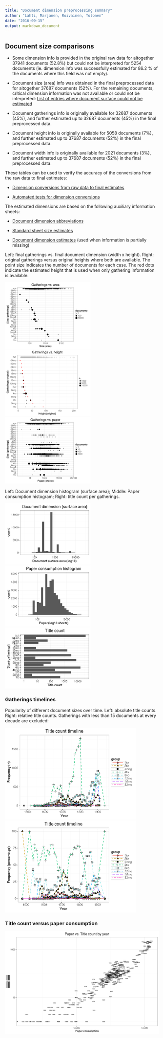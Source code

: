 ```yaml
---
title: "Document dimension preprocessing summary"
author: "Lahti, Marjanen, Roivainen, Tolonen"
date: "2016-09-15"
output: markdown_document
---
```




## Document size comparisons

  * Some dimension info is provided in the original raw data for altogether 37941 documents (52.8%) but could not be interpreted for 5254 documents (ie. dimension info was successfully estimated for 86.2 % of the documents where this field was not empty).

  * Document size (area) info was obtained in the final preprocessed data for altogether 37687 documents (52%). For the remaining documents, critical dimension information was not available or could not be interpreted: [List of entries where document surface could not be estimated](output.tables/physical_dimension_incomplete.csv)

  * Document gatherings info is originally available for 32687 documents (45%), and further estimated up to 32687 documents (45%) in the final preprocessed data.

  * Document height info is originally available for 5058 documents (7%), and further estimated up to 37687 documents (52%) in the final preprocessed data.

  * Document width info is originally available for 2021 documents (3%), and further estimated up to 37687 documents (52%) in the final preprocessed data.


These tables can be used to verify the accuracy of the conversions from the raw data to final estimates:

  * [Dimension conversions from raw data to final estimates](output.tables/conversions_physical_dimension.csv)

  * [Automated tests for dimension conversions](https://github.com/rOpenGov/bibliographica/blob/master/inst/extdata/tests_dimension_polish.csv)



The estimated dimensions are based on the following auxiliary information sheets:

  * [Document dimension abbreviations](https://github.com/rOpenGov/bibliographica/blob/master/inst/extdata/document_size_abbreviations.csv)

  * [Standard sheet size estimates](https://github.com/rOpenGov/bibliographica/blob/master/inst/extdata/sheetsizes.csv)

  * [Document dimension estimates](https://github.com/rOpenGov/bibliographica/blob/master/inst/extdata/documentdimensions.csv) (used when information is partially missing)


  
<!--[Discarded dimension info](output.tables/dimensions_discarded.csv)-->

Left: final gatherings vs. final document dimension (width x height). Right: original gatherings versus original heights where both are available. The point size indicates the number of documents for each case. The red dots indicate the estimated height that is used when only gathering information is available. 


<img src="figure/dimension-summary-1.png" title="plot of chunk summary" alt="plot of chunk summary" width="280px" /><img src="figure/dimension-summary-2.png" title="plot of chunk summary" alt="plot of chunk summary" width="280px" /><img src="figure/dimension-summary-3.png" title="plot of chunk summary" alt="plot of chunk summary" width="280px" />


Left: Document dimension histogram (surface area);
Middle: Paper consumption histogram;
Right: title count per gatherings.

<img src="figure/dimension-sizes-1.png" title="plot of chunk sizes" alt="plot of chunk sizes" width="280px" /><img src="figure/dimension-sizes-2.png" title="plot of chunk sizes" alt="plot of chunk sizes" width="280px" /><img src="figure/dimension-sizes-3.png" title="plot of chunk sizes" alt="plot of chunk sizes" width="280px" />

### Gatherings timelines




Popularity of different document sizes over time. Left: absolute title counts. Right: relative title counts. Gatherings with less than 15 documents at every decade are excluded:


<img src="figure/dimension-compbyformat-1.png" title="plot of chunk compbyformat" alt="plot of chunk compbyformat" width="430px" /><img src="figure/dimension-compbyformat-2.png" title="plot of chunk compbyformat" alt="plot of chunk compbyformat" width="430px" />


### Title count versus paper consumption



![plot of chunk title_vs_paper](figure/dimension-title_vs_paper-1.png)

<!--


## Average document dimensions 

Here we use the original data only:

![plot of chunk avedimstime](figure/dimension-avedimstime-1.png)




Only the most frequently occurring gatherings are listed here:


|gatherings.original | mean.width| median.width| mean.height| median.height|  n|
|:-------------------|----------:|------------:|-----------:|-------------:|--:|
|4to                 |         21|           21|       21.95|         21.95| 19|
|8vo                 |        NaN|          NaN|       18.83|         18.83| 12|

-->
